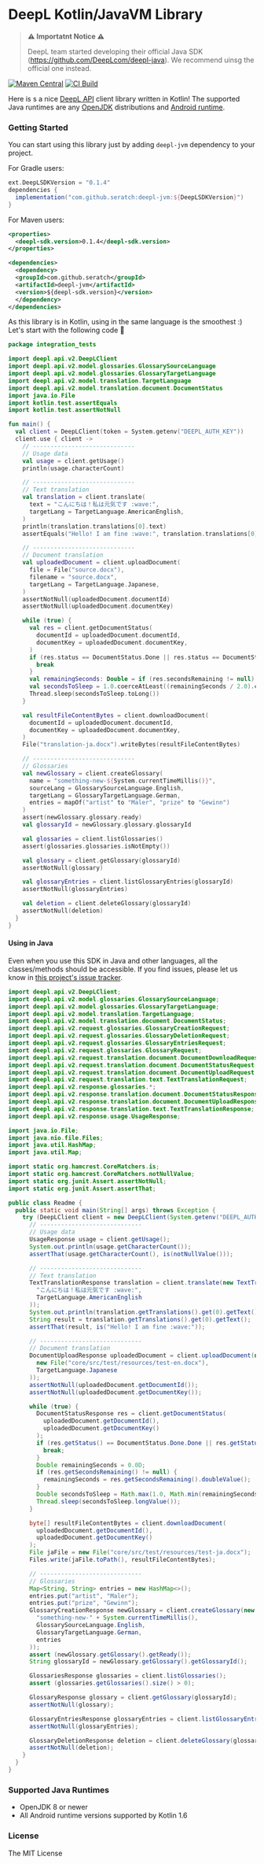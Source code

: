 # DeepL Kotlin/JavaVM Library

>**⚠️ Importatnt Notice ⚠️**
>
>DeepL team started developing their official Java SDK (https://github.com/DeepLcom/deepl-java).
>We recommend uinsg the official one instead.

[![Maven Central](https://img.shields.io/maven-central/v/com.github.seratch/deepl-jvm.svg?label=Maven%20Central)](https://search.maven.org/search?q=g:%22com.github.seratch%22%20AND%20a:%22deepl-jvm%22)
[![CI Build](https://github.com/seratch/deepl-jvm/actions/workflows/ci-build.yml/badge.svg)](https://github.com/seratch/deepl-jvm/actions/workflows/ci-build.yml)

Here is s a nice [DeepL API](https://www.deepl.com/docs-api) client library written in Kotlin!
The supported Java runtimes are any [OpenJDK](https://openjdk.java.net/) distributions and [Android runtime](https://developer.android.com/).

### Getting Started

You can start using this library just by adding `deepl-jvm` dependency to your project.

For Gradle users:

```gradle
ext.DeepLSDKVersion = "0.1.4"
dependencies {
  implementation("com.github.seratch:deepl-jvm:${DeepLSDKVersion}")
}
```

For Maven users:

```xml
<properties>
  <deepl-sdk.version>0.1.4</deepl-sdk.version>
</properties>

<dependencies>
  <dependency>
  <groupId>com.github.seratch</groupId>
  <artifactId>deepl-jvm</artifactId>
  <version>${deepl-sdk.version}</version>
  </dependency>
</dependencies>
```

As this library is in Kotlin, using in the same language is the smoothest :) Let's start with the following code :wave:

```kotlin
package integration_tests

import deepl.api.v2.DeepLClient
import deepl.api.v2.model.glossaries.GlossarySourceLanguage
import deepl.api.v2.model.glossaries.GlossaryTargetLanguage
import deepl.api.v2.model.translation.TargetLanguage
import deepl.api.v2.model.translation.document.DocumentStatus
import java.io.File
import kotlin.test.assertEquals
import kotlin.test.assertNotNull

fun main() {
  val client = DeepLClient(token = System.getenv("DEEPL_AUTH_KEY"))
  client.use { client ->
    // -----------------------------
    // Usage data
    val usage = client.getUsage()
    println(usage.characterCount)

    // -----------------------------
    // Text translation
    val translation = client.translate(
      text = "こんにちは！私は元気です :wave:",
      targetLang = TargetLanguage.AmericanEnglish,
    )
    println(translation.translations[0].text)
    assertEquals("Hello! I am fine :wave:", translation.translations[0].text)

    // -----------------------------
    // Document translation
    val uploadedDocument = client.uploadDocument(
      file = File("source.docx"),
      filename = "source.docx",
      targetLang = TargetLanguage.Japanese,
    )
    assertNotNull(uploadedDocument.documentId)
    assertNotNull(uploadedDocument.documentKey)

    while (true) {
      val res = client.getDocumentStatus(
        documentId = uploadedDocument.documentId,
        documentKey = uploadedDocument.documentKey,
      )
      if (res.status == DocumentStatus.Done || res.status == DocumentStatus.Error) {
        break
      }
      val remainingSeconds: Double = if (res.secondsRemaining != null) res.secondsRemaining!!.toDouble() else 0.0
      val secondsToSleep = 1.0.coerceAtLeast((remainingSeconds / 2.0).coerceAtMost(60.0))
      Thread.sleep(secondsToSleep.toLong())
    }

    val resultFileContentBytes = client.downloadDocument(
      documentId = uploadedDocument.documentId,
      documentKey = uploadedDocument.documentKey,
    )
    File("translation-ja.docx").writeBytes(resultFileContentBytes)

    // -----------------------------
    // Glossaries
    val newGlossary = client.createGlossary(
      name = "something-new-${System.currentTimeMillis()}",
      sourceLang = GlossarySourceLanguage.English,
      targetLang = GlossaryTargetLanguage.German,
      entries = mapOf("artist" to "Maler", "prize" to "Gewinn")
    )
    assert(newGlossary.glossary.ready)
    val glossaryId = newGlossary.glossary.glossaryId

    val glossaries = client.listGlossaries()
    assert(glossaries.glossaries.isNotEmpty())

    val glossary = client.getGlossary(glossaryId)
    assertNotNull(glossary)

    val glossaryEntries = client.listGlossaryEntries(glossaryId)
    assertNotNull(glossaryEntries)

    val deletion = client.deleteGlossary(glossaryId)
    assertNotNull(deletion)
  }
}
```

#### Using in Java

Even when you use this SDK in Java and other languages, all the classes/methods should be accessible.
If you find issues, please let us know in [this project's issue tracker](https://github.com/seratch/deepl-jvm/issues).

```java
import deepl.api.v2.DeepLClient;
import deepl.api.v2.model.glossaries.GlossarySourceLanguage;
import deepl.api.v2.model.glossaries.GlossaryTargetLanguage;
import deepl.api.v2.model.translation.TargetLanguage;
import deepl.api.v2.model.translation.document.DocumentStatus;
import deepl.api.v2.request.glossaries.GlossaryCreationRequest;
import deepl.api.v2.request.glossaries.GlossaryDeletionRequest;
import deepl.api.v2.request.glossaries.GlossaryEntriesRequest;
import deepl.api.v2.request.glossaries.GlossaryRequest;
import deepl.api.v2.request.translation.document.DocumentDownloadRequest;
import deepl.api.v2.request.translation.document.DocumentStatusRequest;
import deepl.api.v2.request.translation.document.DocumentUploadRequest;
import deepl.api.v2.request.translation.text.TextTranslationRequest;
import deepl.api.v2.response.glossaries.*;
import deepl.api.v2.response.translation.document.DocumentStatusResponse;
import deepl.api.v2.response.translation.document.DocumentUploadResponse;
import deepl.api.v2.response.translation.text.TextTranslationResponse;
import deepl.api.v2.response.usage.UsageResponse;

import java.io.File;
import java.nio.file.Files;
import java.util.HashMap;
import java.util.Map;

import static org.hamcrest.CoreMatchers.is;
import static org.hamcrest.CoreMatchers.notNullValue;
import static org.junit.Assert.assertNotNull;
import static org.junit.Assert.assertThat;

public class Readme {
  public static void main(String[] args) throws Exception {
    try (DeepLClient client = new DeepLClient(System.getenv("DEEPL_AUTH_KEY"))) {
      // -----------------------------
      // Usage data
      UsageResponse usage = client.getUsage();
      System.out.println(usage.getCharacterCount());
      assertThat(usage.getCharacterCount(), is(notNullValue()));

      // -----------------------------
      // Text translation
      TextTranslationResponse translation = client.translate(new TextTranslationRequest(
        "こんにちは！私は元気です :wave:",
        TargetLanguage.AmericanEnglish
      ));
      System.out.println(translation.getTranslations().get(0).getText());
      String result = translation.getTranslations().get(0).getText();
      assertThat(result, is("Hello! I am fine :wave:"));

      // -----------------------------
      // Document translation
      DocumentUploadResponse uploadedDocument = client.uploadDocument(new DocumentUploadRequest(
        new File("core/src/test/resources/test-en.docx"),
        TargetLanguage.Japanese
      ));
      assertNotNull(uploadedDocument.getDocumentId());
      assertNotNull(uploadedDocument.getDocumentKey());

      while (true) {
        DocumentStatusResponse res = client.getDocumentStatus(
          uploadedDocument.getDocumentId(),
          uploadedDocument.getDocumentKey()
        );
        if (res.getStatus() == DocumentStatus.Done.Done || res.getStatus() == DocumentStatus.Error) {
          break;
        }
        Double remainingSeconds = 0.0D;
        if (res.getSecondsRemaining() != null) {
          remainingSeconds = res.getSecondsRemaining().doubleValue();
        }
        Double secondsToSleep = Math.max(1.0, Math.min(remainingSeconds, 60.0));
        Thread.sleep(secondsToSleep.longValue());
      }

      byte[] resultFileContentBytes = client.downloadDocument(
        uploadedDocument.getDocumentId(),
        uploadedDocument.getDocumentKey()
      );
      File jaFile = new File("core/src/test/resources/test-ja.docx");
      Files.write(jaFile.toPath(), resultFileContentBytes);

      // -----------------------------
      // Glossaries
      Map<String, String> entries = new HashMap<>();
      entries.put("artist", "Maler");
      entries.put("prize", "Gewinn");
      GlossaryCreationResponse newGlossary = client.createGlossary(new GlossaryCreationRequest(
        "something-new-" + System.currentTimeMillis(),
        GlossarySourceLanguage.English,
        GlossaryTargetLanguage.German,
        entries
      ));
      assert (newGlossary.getGlossary().getReady());
      String glossaryId = newGlossary.getGlossary().getGlossaryId();

      GlossariesResponse glossaries = client.listGlossaries();
      assert (glossaries.getGlossaries().size() > 0);

      GlossaryResponse glossary = client.getGlossary(glossaryId);
      assertNotNull(glossary);

      GlossaryEntriesResponse glossaryEntries = client.listGlossaryEntries(glossaryId);
      assertNotNull(glossaryEntries);

      GlossaryDeletionResponse deletion = client.deleteGlossary(glossaryId);
      assertNotNull(deletion);
    }
  }
}
```

### Supported Java Runtimes

* OpenJDK 8 or newer
* All Android runtime versions supported by Kotlin 1.6

### License

The MIT License
